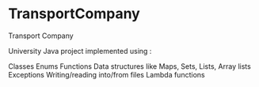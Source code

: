 # TransportCompany
Transport Company

University Java project implemented using :

Classes 
Enums
Functions
Data structures like Maps, Sets, Lists, Array lists
Exceptions
Writing/reading into/from files
Lambda functions
